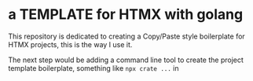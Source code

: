 # a TEMPLATE for HTMX with golang

This repository is dedicated to creating a Copy/Paste style boilerplate for HTMX projects, this is the way I use it.

The next step would be adding a command line tool to create the project template boilerplate, something like `npx crate ...` in 


